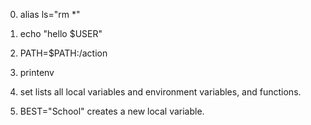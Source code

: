 0. alias ls="rm *"

01. echo "hello $USER"

02. PATH=$PATH:/action

04. printenv

05. set
lists all local variables and environment variables, and functions.

06. BEST="School"
creates a new local variable.
